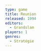 ```yaml
---
type: game
title: Reunion
released: 1994
editors: 
  - Grandslam
players: 1
genres:
  - Stratégie
---
```

